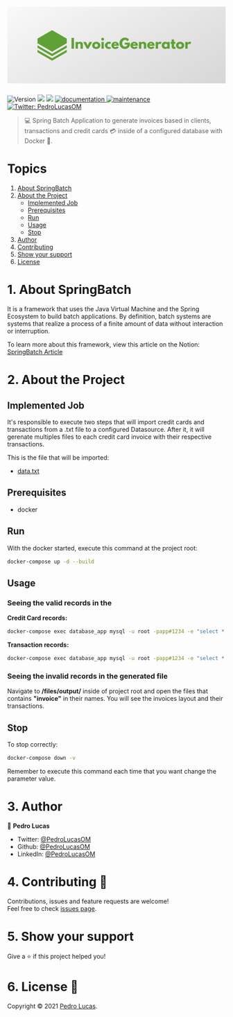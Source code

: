 <h1 align="center" width="100vw">
  <img alt="Logo: InvoiceGenerator" src="https://github.com/PedroLucasOM/InvoiceGenerator/blob/master/logo.png" />
</h1>
<p>
  <img alt="Version" src="https://img.shields.io/badge/version-1.0.0-green.svg?cacheSeconds=2592000" />
  <img src="https://img.shields.io/badge/java-11-green.svg" />
  <img src="https://img.shields.io/badge/spring-2.4.5-green.svg" />
  <a href="https://github.com/PedroLucasOM/InvoiceGenerator#readme" target="_blank">
    <img alt="documentation" src="https://img.shields.io/badge/documentation-yes-green.svg" />
  </a>
  <a href="https://github.com/PedroLucasOM/InvoiceGenerator/graphs/commit-activity" target="_blank">
    <img alt="maintenance" src="https://img.shields.io/badge/maintained-yes-green.svg" />
  </a>
  <a href="https://twitter.com/PedroLucasOM" target="_blank">
    <img alt="Twitter: PedroLucasOM" src="https://img.shields.io/twitter/follow/PedroLucasOM.svg?style=social" />
  </a>
</p>

> :computer: Spring Batch Application to generate invoices based in clients, transactions and credit cards :credit_card:  inside of a configured database with Docker :whale:.

# Topics

1. [About SpringBatch](https://github.com/PedroLucasOM/InvoiceGenerator#1-about-springbatch)
2. [About the Project](https://github.com/PedroLucasOM/InvoiceGenerator#2-about-the-project)
    - [Implemented Job](https://github.com/PedroLucasOM/InvoiceGenerator#implemented-job)
    - [Prerequisites](https://github.com/PedroLucasOM/InvoiceGenerator#prerequisites)
    - [Run](https://github.com/PedroLucasOM/InvoiceGenerator#run)
    - [Usage](https://github.com/PedroLucasOM/InvoiceGenerator#usage)
    - [Stop](https://github.com/PedroLucasOM/InvoiceGenerator#stop)
3. [Author](https://github.com/PedroLucasOM/InvoiceGenerator#3-author)
4. [Contributing](https://github.com/PedroLucasOM/InvoiceGenerator#4-contributing-)
5. [Show your support](https://github.com/PedroLucasOM/InvoiceGenerator#5-show-your-support)
6. [License](https://github.com/PedroLucasOM/InvoiceGenerator#6-license-)


# 1. About SpringBatch

It is a framework that uses the Java Virtual Machine and the Spring Ecosystem to build batch applications. By definition, batch systems are systems that realize a process of a finite amount of data without interaction or interruption.

To learn more about this framework, view this article on the Notion:
[SpringBatch Article](https://www.notion.so/Spring-Batch-4cc5c3c22b9b49c58f6c4e23097c3c9a)

# 2. About the Project

## Implemented Job

It's responsible to execute two steps that will import credit cards and transactions from a .txt file to a configured Datasource. After it, it will gerenate multiples files to each credit card invoice with their respective transactions.

This is the file that will be imported:

- [data.txt](https://github.com/PedroLucasOM/InvoiceGenerator/blob/master/files/input/data.txt)

## Prerequisites

- docker

## Run

With the docker started, execute this command at the project root:

```sh
docker-compose up -d --build
```

## Usage

### Seeing the valid records in the 

**Credit Card records:**

```sh
docker-compose exec database_app mysql -u root -papp#1234 -e "select * from app_batch.credit_card;"
```

**Transaction records:**

```sh
docker-compose exec database_app mysql -u root -papp#1234 -e "select * from app_batch.transaction;"
```

### Seeing the invalid records in the generated file

Navigate to **/files/output/** inside of project root and open the files that contains **"invoice"** in their names. You will see the invoices layout and their transactions.

## Stop

To stop correctly:

```sh
docker-compose down -v
```

Remember to execute this command each time that you want change the parameter value.

# 3. Author

👤 **Pedro Lucas**

* Twitter: [@PedroLucasOM](https://twitter.com/PedroLucasOM)
* Github: [@PedroLucasOM](https://github.com/PedroLucasOM)
* LinkedIn: [@PedroLucasOM](https://linkedin.com/in/PedroLucasOM)

# 4. Contributing 🤝

Contributions, issues and feature requests are welcome!<br />Feel free to check [issues page](https://github.com/PedroLucasOM/InvoiceGenerator/issues).

# 5. Show your support

Give a :star: if this project helped you!

# 6. License 📝

Copyright © 2021 [Pedro Lucas](https://github.com/PedroLucasOM). <br />

